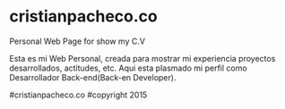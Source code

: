 # cristianpacheco.co
Personal Web Page for show my C.V

Esta es mi Web Personal, creada para mostrar mi experiencia
proyectos desarrollados, actitudes, etc.
Aqui esta plasmado mi perfil como Desarrollador Back-end(Back-en Developer).

#cristianpacheco.co
#copyright 2015
